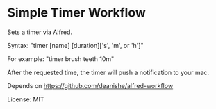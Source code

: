 # Simple Timer Workflow

Sets a timer via Alfred.

Syntax: "timer [name] [duration]['s', 'm', or 'h']"

For example: "timer brush teeth 10m"

After the requested time, the timer will push a notification to your mac.

Depends on https://github.com/deanishe/alfred-workflow

License: MIT
